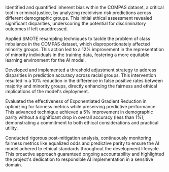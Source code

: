 Identified and quantified inherent bias within the COMPAS dataset, a critical tool in criminal justice, by analyzing recidivism risk predictions across different demographic groups. This initial ethical assessment revealed significant disparities, underscoring the potential for discriminatory outcomes if left unaddressed.

Applied SMOTE resampling techniques to tackle the problem of class imbalance in the COMPAS dataset, which disproportionately affected minority groups. This action led to a 12% improvement in the representation of minority individuals in the training data, fostering a more equitable learning environment for the AI model.

Developed and implemented a threshold adjustment strategy to address disparities in prediction accuracy across racial groups. This intervention resulted in a 10% reduction in the difference in false positive rates between majority and minority groups, directly enhancing the fairness and ethical implications of the model's deployment.

Evaluated the effectiveness of Exponentiated Gradient Reduction in optimizing for fairness metrics while preserving predictive performance. This advanced technique achieved a 5% improvement in demographic parity without a significant drop in overall accuracy (less than 1%), demonstrating a commitment to both ethical considerations and practical utility.

Conducted rigorous post-mitigation analysis, continuously monitoring fairness metrics like equalized odds and predictive parity to ensure the AI model adhered to ethical standards throughout the development lifecycle. This proactive approach guaranteed ongoing accountability and highlighted the project's dedication to responsible AI implementation in a sensitive domain.

